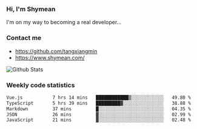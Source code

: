 ### Hi, I'm Shymean

I'm on my way to becoming a real developer...

### Contact me

- <https://github.com/tangxiangmin>
- <https://www.shymean.com/>

![Github Stats](https://github-readme-stats.vercel.app/api?username=tangxiangmin&show_icons=true&theme=dark)


###  Weekly code statistics

<!--START_SECTION:waka-->

```txt
Vue.js           7 hrs 14 mins   ████████████▒░░░░░░░░░░░░   49.80 %
TypeScript       5 hrs 39 mins   █████████▓░░░░░░░░░░░░░░░   38.88 %
Markdown         37 mins         █░░░░░░░░░░░░░░░░░░░░░░░░   04.35 %
JSON             26 mins         ▓░░░░░░░░░░░░░░░░░░░░░░░░   02.99 %
JavaScript       21 mins         ▓░░░░░░░░░░░░░░░░░░░░░░░░   02.48 %
```

<!--END_SECTION:waka-->